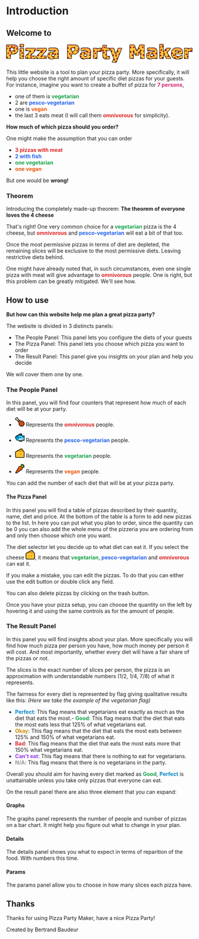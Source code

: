 # Introduction
## Welcome to
<img src="/src/assets/Title.png" width=500px/>

This little website is a tool to plan your pizza party.
More specifically, it will help you choose the right amount of specific diet pizzas for your guests.
For instance, imagine you want to create a buffet of pizza for <span style="color:rgb(219 39 119); font-weight:bold">7 persons</span>,
- one of them is <span style="color:rgb(22 163 74); font-weight:bold">vegetarian</span>
- 2 are <span style="color:rgb(37 99 235); font-weight:bold">pesco-vegetarian</span>
- one is <span style="color:rgb(234 88 12); font-weight:bold">vegan</span>
- the last 3 eats meat (I will call them <span style="color:rgb(220 38 38); font-weight:bold">omnivorous</span> for simplicity).

**How much of which pizza should you order?**

One might make the assumption that you can order
- <span style="color:rgb(220 38 38); font-weight:bold">3 pizzas with meat</span>
- <span style="color:rgb(37 99 235); font-weight:bold">2 with fish</span>
- <span style="color:rgb(22 163 74); font-weight:bold">one vegetarian</span>
- <span style="color:rgb(234 88 12); font-weight:bold">one vegan</span>

But one would be **wrong!**

### Theorem

Introducing the completely made-up theorem: 
**The theorem of everyone loves the 4 cheese**

That's right! One very common choice for a <span style="color:rgb(22 163 74); font-weight:bold">vegetarian</span> pizza is the 4 cheese, but <span style="color:rgb(220 38 38); font-weight:bold">omnivorous</span> and <span style="color:rgb(37 99 235); font-weight:bold">pesco-vegetarian</span> will eat a bit of that too.

Once the most permissive pizzas in terms of diet are depleted, the remaining slices will be exclusive to the most permissive diets. Leaving restrictive diets behind.

One might have already noted that, in such circumstances, even one single pizza with meat will give advantage to <span style="color:rgb(220 38 38); font-weight:bold">omnivorous</span> people. One is right, but this problem can be greatly mitigated. We'll see how.

## How to use

**But how can this website help me plan a great pizza party?**

The website is divided in 3 distincts panels:

- The People Panel: This panel lets you configure the diets of your guests
- The Pizza Panel: This panel lets you choose which pizza you want to order
- The Result Panel: This panel give you insights on your plan and help you decide

We will cover them one by one.

### The People Panel

In this panel, you will find four counters that represent how much of each diet will be at your party.

- <img src="/src/assets/Meat.png" width="25px" style="display:inline"/> Represents the <span style="color:rgb(220 38 38); font-weight:bold">omnivorous</span> people.

- <img src="/src/assets/Fish.png" width="25px" style="display:inline"/> Represents the <span style="color:rgb(37 99 235); font-weight:bold">pesco-vegetarian</span> people.

- <img src="/src/assets/Cheese.png" width="25px" style="display:inline"/> Represents the <span style="color:rgb(22 163 74); font-weight:bold">vegetarian</span> people.

- <img src="/src/assets/Carrot.png" width="25px" style="display:inline"/> Represents the <span style="color:rgb(234 88 12); font-weight:bold">vegan</span> people.    

You can add the number of each diet that will be at your pizza party.

#### The Pizza Panel

In this panel you will find a table of pizzas described by their quantity, name, diet and price. At the bottom of the table is a form to add new pizzas to the list.
In here you can put what you plan to order, since the quantity can be 0 you can also add the whole menu of the pizzeria you are ordering from and only then choose which one you want.

The diet selector let you decide up to what diet can eat it.
If you select the cheese <img src="/src/assets/Cheese.png" width="25px" style="display:inline"/>, it means that <span style="color:rgb(22 163 74); font-weight:bold">vegetarian</span>, <span style="color:rgb(37 99 235); font-weight:bold">pesco-vegetarian</span> and <span style="color:rgb(220 38 38); font-weight:bold">omnivorous</span> can eat it.

If you make a mistake, you can edit the pizzas. To do that you can either use the edit button or double click any field.

You can also delete pizzas by clicking on the trash button.

Once you have your pizza setup, you can choose the quantity on the left by hovering it and using the same controls as for the amount of people.

### The Result Panel

In this panel you will find insights about your plan. More specifically you will find how much pizza per person you have, how much money per person it will cost. And most importantly, whether every diet will have a fair share of the pizzas or not.

The slices is the exact number of slices per person, the pizza is an approximation with understandable numbers (1/2, 1/4, 7/8) of what it represents.

The fairness for every diet is represented by flag giving qualitative results like this:
*(Here we take the example of the vegetarian flag)*

- <span style="color:rgb(2 132 199); font-weight:bold">Perfect</span>: This flag means that vegetarians eat exactly as much as the diet that eats the most.- <span style="color:rgb(22 163 74); font-weight:bold">Good</span>: This flag means that the diet that eats the most eats less that 125% of what vegetarians eat.
- <span style="color:rgb(202 138 4); font-weight:bold">Okay</span>: This flag means that the diet that eats the most eats between 125% and 150% of what vegetarians eat.
- <span style="color:rgb(220 38 38); font-weight:bold">Bad</span>: This flag means that the diet that eats the most eats more that 150% what vegetarians eat.
- <span style="color:rgb(147 51 234); font-weight:bold">Can't eat</span>: This flag means that there is nothing to eat for vegetarians.
- <span style="color:rgb(150 150 150); font-weight:bold">N/A</span>: This flag means that there is no vegetarians in the party.

Overall you should aim for having every diet marked as <span style="color:rgb(22 163 74); font-weight:bold">Good</span>, <span style="color:rgb(2 132 199); font-weight:bold">Perfect</span> is unattainable unless you take only pizzas that everyone can eat.

On the result panel there are also three element that you can expand:

#### Graphs
The graphs panel represents the number of people and number of pizzas on a bar chart. It might help you figure out what to change in your plan.
#### Details
The details panel shows you what to expect in terms of reparition of the food. With numbers this time.
#### Params
The params panel allow you to choose in how many slices each pizza have.
          
## Thanks

Thanks for using Pizza Party Maker, have a nice Pizza Party!

Created by Bertrand Baudeur